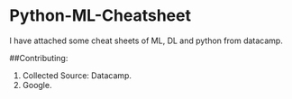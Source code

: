 # Python-ML-Cheatsheet

I have attached some cheat sheets of ML, DL and python from datacamp. 


##Contributing:

1. Collected Source: Datacamp.
2. Google.
